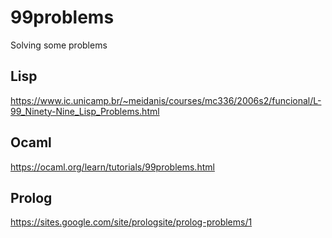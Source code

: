 # 99problems

Solving some problems

## Lisp
https://www.ic.unicamp.br/~meidanis/courses/mc336/2006s2/funcional/L-99_Ninety-Nine_Lisp_Problems.html

## Ocaml
https://ocaml.org/learn/tutorials/99problems.html

## Prolog
https://sites.google.com/site/prologsite/prolog-problems/1
